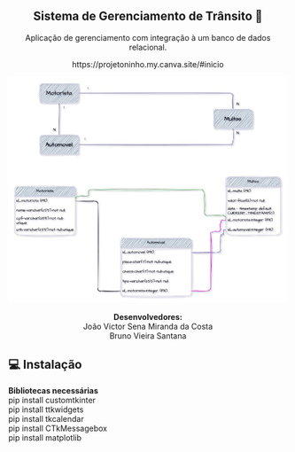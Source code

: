 
<span align="center">

##  Sistema de Gerenciamento de Trânsito 🚦 

</span>

<p align="center">
  Aplicação de gerenciamento com integração à um banco de dados
relacional.
  
</p>


<p align="center">
https://projetoninho.my.canva.site/#inicio
  
</p>


<div align="center">
<img src="diagrama.jpg" width="700px" />
</div>



</span>

<p align="center">
<strong>Desenvolvedores:</strong><br />
João Victor Sena Miranda da Costa<br />
Bruno Vieira Santana
  
</p>


## 💻 Instalação

<strong>Bibliotecas necessárias</strong><br />
pip install customtkinter<br />
pip install ttkwidgets<br />
pip install tkcalendar<br />
pip install CTkMessagebox<br />
pip install matplotlib<br />


</p>

